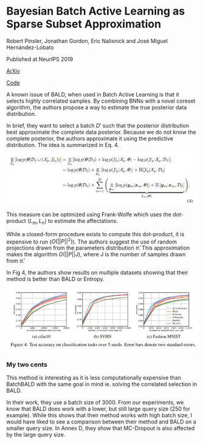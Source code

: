 # Bayesian Batch Active Learning as Sparse Subset Approximation

Robert Pinsler, Jonathan Gordon, Eric Nalisnick and José Miguel Hernández-Lobato

Published at NeurIPS 2019

[ArXiv](https://arxiv.org/pdf/1908.02144.pdf)

[Code](https://github.com/rpinsler/active-bayesian-coresets)

A known issue of BALD, when used in Batch Active Learning is that it selects highly correlated samples.
By combining BNNs with a novel coreset algorithm, the authors propose a way to estimate the true posterior data distribution.

In brief, they want to select a batch $D'$ such that the posterior distribution best approximate the complete data posterior.
 Because we do not know the complete posterior, the authors approximate it using the predictive distribution. The idea is summarized in Eq. 4.

![](../images/sparse_selection/eq4.png)

This measure can be optimized using Frank-Wolfe which uses the dot-product $\langle L_m, L_n\rangle$ to estimate the affectations.

While a closed-form procedure exists to compute this dot-product, it is expensive to run ($O(||P||^2)$).
The authors suggest the use of random projections drawn from the parameters distribution $\hat\pi$.
This approximation makes the algorithm $O(||P||J)$, where J is the number of samples drawn from $\hat\pi$. 



In Fig 4, the authors show results on multiple datasets showing that their method is better than BALD or Entropy. 

![](../images/sparse_selection/fig4.png)



### My two cents

This method is interesting as it is less computationally expensive than BatchBALD with the same goal in mind ie. solving the correlated selection in BALD.

In their work, they use a batch size of 3000. From our experiments, we know that BALD does work with a lower, but still large query size (250 for example).
While this shows that their method works with high batch size, I would have liked to see a comparison between their method and BALD on a smaller query size.
In Annex D, they show that MC-Dropout is also affected by the large query size.

